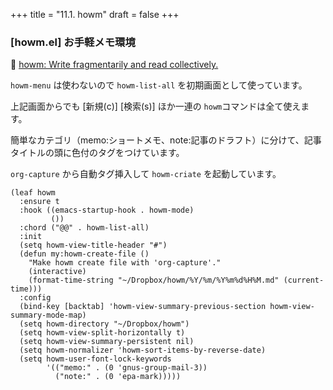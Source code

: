 +++
title = "11.1. howm"
draft = false
+++

### [howm.el] お手軽メモ環境
🔗 [howm: Write fragmentarily and read collectively.](https://howm.osdn.jp/) 

`howm-menu` は使わないので `howm-list-all` を初期画面として使っています。

上記画面からでも [新規(c)] [検索(s)] ほか一連の `howm`コマンドは全て使えます。

簡単なカテゴリ（memo:ショートメモ、note:記事のドラフト）に分けて、記事タイトルの頭に色付のタグをつけています。

`org-capture` から自動タグ挿入して `howm-criate` を起動しています。

```elisp
(leaf howm
  :ensure t
  :hook ((emacs-startup-hook . howm-mode)
         ())
  :chord ("@@" . howm-list-all)
  :init
  (setq howm-view-title-header "#")
  (defun my:howm-create-file ()
    "Make howm create file with 'org-capture'."
    (interactive)
    (format-time-string "~/Dropbox/howm/%Y/%m/%Y%m%d%H%M.md" (current-time)))
  :config
  (bind-key [backtab] 'howm-view-summary-previous-section howm-view-summary-mode-map)
  (setq howm-directory "~/Dropbox/howm")
  (setq howm-view-split-horizontally t)
  (setq howm-view-summary-persistent nil)
  (setq howm-normalizer 'howm-sort-items-by-reverse-date)
  (setq howm-user-font-lock-keywords
		'(("memo:" . (0 'gnus-group-mail-3))
		  ("note:" . (0 'epa-mark)))))
```
